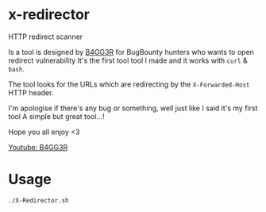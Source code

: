# x-redirector
HTTP redirect scanner

Is a tool is designed by [B4GG3R](https://www.facebook.com/siratsami71) for BugBounty hunters who wants to open redirect vulnerability
It's the first tool tool I made and it works with `curl` & `bash`.

The tool looks for the URLs which are redirecting by the `X-Forwarded-Host` HTTP header.

I'm apologise if there's any bug or something, well just like I said it's my first tool
A simple but great tool...!

Hope you all enjoy <3

[Youtube: B4GG3R](https://www.youtube.com/channel/UCUApuDqQh7NnhQhd8pg_qLw)

# Usage
```./X-Redirector.sh```

